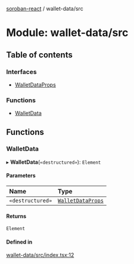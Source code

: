[soroban-react](../README.md) / wallet-data/src

# Module: wallet-data/src

## Table of contents

### Interfaces

- [WalletDataProps](../interfaces/wallet_data_src.WalletDataProps.md)

### Functions

- [WalletData](wallet_data_src.md#walletdata)

## Functions

### WalletData

▸ **WalletData**(`«destructured»`): `Element`

#### Parameters

| Name | Type |
| :------ | :------ |
| `«destructured»` | [`WalletDataProps`](../interfaces/wallet_data_src.WalletDataProps.md) |

#### Returns

`Element`

#### Defined in

[wallet-data/src/index.tsx:12](https://github.com/esteblock/soroban-react/blob/612058a/packages/wallet-data/src/index.tsx#L12)
